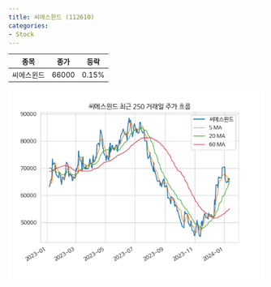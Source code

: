 ```yaml
---
title: 씨에스윈드 (112610)
categories:
- Stock
---
```


|종목|종가|등락|
|----|----|----|
|씨에스윈드|66000|0.15%|

<!-- more -->

![112610](/assets/images/stock/112610.png)